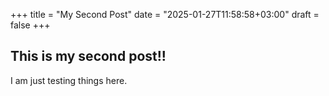 +++
title = "My Second Post"
date = "2025-01-27T11:58:58+03:00"
draft = false
+++

## This is my second post!!

I am just testing things here.
